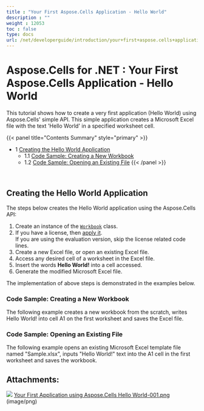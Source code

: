 ```yaml
---
title : "Your First Aspose.Cells Application - Hello World" 
description : "" 
weight : 12053 
toc : false
type: docs
url: /net/developerguide/introduction/your+first+aspose.cells+application+-+hello+world/
---
```


# Aspose.Cells for .NET : Your First Aspose.Cells Application - Hello World


This tutorial shows how to create a very first application (Hello World) using Aspose.Cells' simple API. This simple application creates a Microsoft Excel file with the text 'Hello World' in a specified worksheet cell.

{{< panel title="Contents Summary" style="primary" >}}
*   1 [Creating the Hello World Application](#creating-the-hello-world-application)
    *   1.1 [Code Sample: Creating a New Workbook](#code-sample:-creating-a-new-workbook)
    *   1.2 [Code Sample: Opening an Existing File](#code-sample:-opening-an-existing-file)
{{< /panel >}}
 

 

## Creating the Hello World Application

The steps below creates the Hello World application using the Aspose.Cells API:

1.  Create an instance of the [`Workbook`](/pages/createpage.action?spaceKey=cellsnet&title=Aspose.Cells.Workbook+Class&linkCreation=true&fromPageId=5018387) class.
2.  If you have a license, then [apply it](https://docs2.aspose.com/cells/net/gettingstarted/licensing).  
    If you are using the evaluation version, skip the license related code lines.
3.  Create a new Excel file, or open an existing Excel file.
4.  Access any desired cell of a worksheet in the Excel file.
5.  Insert the words **Hello World!** into a cell accessed.
6.  Generate the modified Microsoft Excel file.

The implementation of above steps is demonstrated in the examples below.

### Code Sample: Creating a New Workbook

The following example creates a new workbook from the scratch, writes Hello World! into cell A1 on the first worksheet and saves the Excel file.

### Code Sample: Opening an Existing File

The following example opens an existing Microsoft Excel template file named "Sample.xlsx", inputs "Hello World!" text into the A1 cell in the first worksheet and saves the workbook.

## Attachments:

![](https://docs2.aspose.com/cells/net/images/icons/bullet_blue.gif) [Your First Application using Aspose.Cells Hello World-001.png](https://docs2.aspose.com/cells/net/attachments/5018387/5114598.png) (image/png)  

